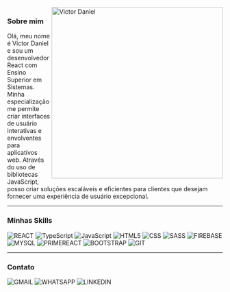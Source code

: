 <img src="https://github-readme-stats.vercel.app/api/top-langs/?username=victordanielgarcia&layout=compact&langs_count=7&theme=radical" min-width="400px" max-width="400px" width="400px" align="right" alt="Victor Daniel">

<h3>Sobre mim </h3>

<p align="left"> 
Olá, meu nome é Victor Daniel e sou um desenvolvedor React com Ensino Superior em Sistemas. Minha especialização me permite criar interfaces de usuário interativas e envolventes para aplicativos web. Através do uso de bibliotecas JavaScript, posso criar soluções escaláveis e eficientes para clientes que desejam fornecer uma experiência de usuário excepcional.
</p>

----

<h3>Minhas Skills </h3>

![REACT](https://img.shields.io/badge/React-20232A?style=for-the-badge&logo=react&logoColor=61DAFB)
![TypeScript](https://img.shields.io/badge/TypeScript-007ACC?style=for-the-badge&logo=typescript&logoColor=white)
![JavaScript](https://img.shields.io/badge/JavaScript-F7DF1E?style=for-the-badge&logo=javascript&logoColor=black)
![HTML5](https://img.shields.io/badge/HTML5-E34F26?style=for-the-badge&logo=html5&logoColor=white)
![CSS](https://img.shields.io/badge/CSS-239120?&style=for-the-badge&logo=css3&logoColor=white)
![SASS](https://img.shields.io/badge/Sass-CC6699?style=for-the-badge&logo=sass&logoColor=white)
![FIREBASE](https://img.shields.io/badge/Firebase-F29D0C?style=for-the-badge&logo=firebase&logoColor=white)
![MYSQL](https://img.shields.io/badge/MySQL-00000F?style=for-the-badge&logo=mysql&logoColor=white)
![PRIMEREACT](https://img.shields.io/badge/PrimeReact-03c4e8?style=for-the-badge&logo=react&logoColor=white)
![BOOTSTRAP](https://img.shields.io/badge/Bootstrap-563D7C?style=for-the-badge&logo=bootstrap&logoColor=white)
![GIT](https://img.shields.io/badge/Git-E34F26?style=for-the-badge&logo=git&logoColor=white)
   
---

<h3>Contato </h3>

![GMAIL](https://img.shields.io/badge/Gmail-D14836?style=for-the-badge&logo=gmail&logoColor=white)
![WHATSAPP](https://img.shields.io/badge/WhatsApp-25D366?style=for-the-badge&logo=whatsapp&logoColor=white)
![LINKEDIN](https://img.shields.io/badge/LinkedIn-0077B5?style=for-the-badge&logo=linkedin&logoColor=white)

